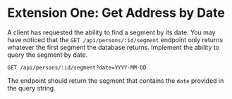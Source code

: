 # Extension One: Get Address by Date

A client has requested the ability to find a segment by its date. You may have noticed that the `GET /api/persons/:id/segment` endpoint only returns whatever the first segment the database returns.
Implement the ability to query the segment by date.

`GET /api/persons/:id/segment?date=YYYY-MM-DD`

The endpoint should return the segment that contains the `date` provided in the query string.

